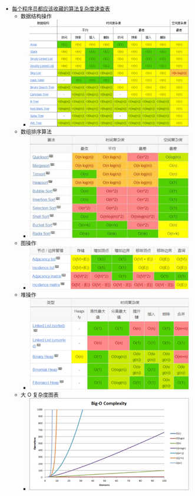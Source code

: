  - [每个程序员都应该收藏的算法复杂度速查表](http://learning.sohu.com/20161116/n473324641.shtml)
    - 数据结构操作
        - ![](../Assets/87c175af9472490db47cc38cddb39be7_th.png)
    - 数组排序算法
        - ![](../Assets/803c2beb7f2540d9a8424c2cdf2e613c_th.jpg)
    - 图操作
        - ![](../Assets/37e8ef68b1a4471c8762dd7e85dadeaf.png)
    - 堆操作
        - ![](../Assets/6225979c947d48869f1b7667c8c8d16c_th.png)
    - 大 O 复杂度图表
        - ![](../Assets/651efbc29f85462e9710f761699b1a3d_th.png)